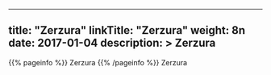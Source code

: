 
---
title: "Zerzura"
linkTitle: "Zerzura"
weight: 8n
date: 2017-01-04
description: >
 Zerzura
---

{{% pageinfo %}}
Zerzura
{{% /pageinfo %}}
Zerzura
